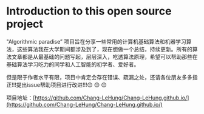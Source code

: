 # Introduction to this open source project

"Algorithmic paradise” 项目旨在分享一些常用的计算机基础算法和机器学习算法，这些算法我在大学期间都涉及到了，现在想做一个总结，持续更新。所有的算法文章都是从最基础的问题写起，层层深入，吃透算法原理，希望可以帮助那些在基础算法学习吃力的同学和人工智能的初学者、爱好者。

但是限于作者水平有限，项目中肯定会存在错误、疏漏之处，还请各位朋友多多指正!!!提出issue帮助项目进行改进!!!😊 😊 😊

项目地址：[https://github.com/Chang-LeHung/Chang-LeHung.github.io/](https://github.com/Chang-LeHung/Chang-LeHung.github.io/)